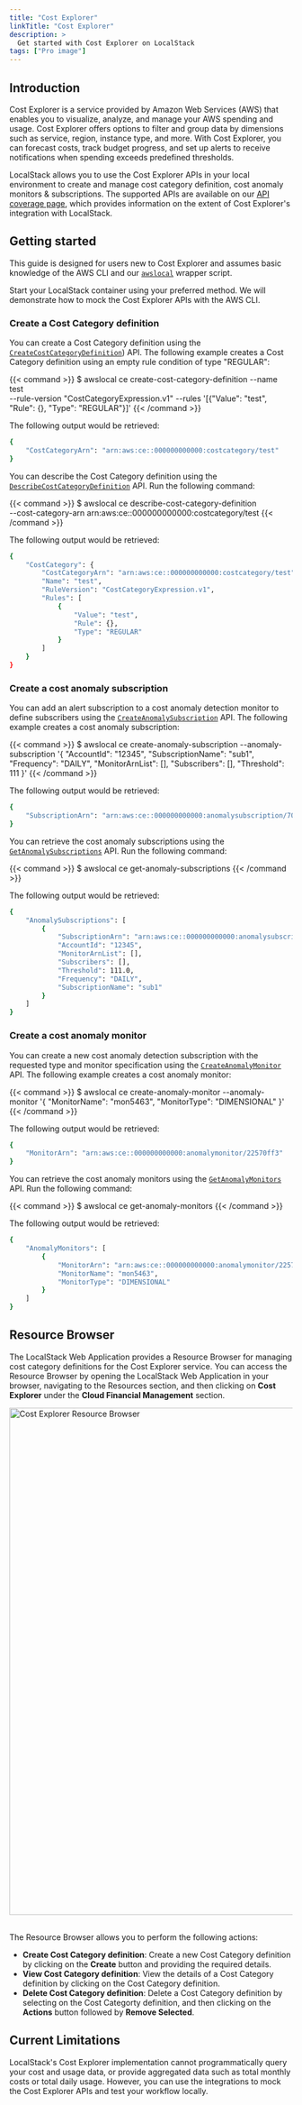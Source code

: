 ```yaml
---
title: "Cost Explorer"
linkTitle: "Cost Explorer"
description: >
  Get started with Cost Explorer on LocalStack
tags: ["Pro image"]
---
```


## Introduction

Cost Explorer is a service provided by Amazon Web Services (AWS) that enables you to visualize, analyze, and manage your AWS spending and usage. Cost Explorer offers options to filter and group data by dimensions such as service, region, instance type, and more. With Cost Explorer, you can forecast costs, track budget progress, and set up alerts to receive notifications when spending exceeds predefined thresholds.

LocalStack allows you to use the Cost Explorer APIs in your local environment to create and manage cost category definition, cost anomaly monitors & subscriptions. The supported APIs are available on our [API coverage page](https://docs.localstack.cloud/references/coverage/coverage_ce/), which provides information on the extent of Cost Explorer's integration with LocalStack.

## Getting started

This guide is designed for users new to Cost Explorer and assumes basic knowledge of the AWS CLI and our [`awslocal`](https://github.com/localstack/awscli-local) wrapper script.

Start your LocalStack container using your preferred method. We will demonstrate how to mock the Cost Explorer APIs with the AWS CLI.

### Create a Cost Category definition

You can create a Cost Category definition using the [`CreateCostCategoryDefinition`](https://docs.aws.amazon.com/aws-cost-management/latest/APIReference/API_CreateCostCategoryDefinition.html)) API. The following example creates a Cost Category definition using an empty rule condition of type "REGULAR":

{{< command >}}
$ awslocal ce create-cost-category-definition --name test \
    --rule-version "CostCategoryExpression.v1" --rules '[{"Value": "test", "Rule": {}, "Type": "REGULAR"}]'
{{< /command >}}

The following output would be retrieved:

```bash
{
    "CostCategoryArn": "arn:aws:ce::000000000000:costcategory/test"
}
```

You can describe the Cost Category definition using the [`DescribeCostCategoryDefinition`](https://docs.aws.amazon.com/aws-cost-management/latest/APIReference/API_DescribeCostCategoryDefinition.html) API. Run the following command:

{{< command >}}
$ awslocal ce describe-cost-category-definition \
    --cost-category-arn arn:aws:ce::000000000000:costcategory/test
{{< /command >}}

The following output would be retrieved:

```bash
{
    "CostCategory": {
        "CostCategoryArn": "arn:aws:ce::000000000000:costcategory/test",
        "Name": "test",
        "RuleVersion": "CostCategoryExpression.v1",
        "Rules": [
            {
                "Value": "test",
                "Rule": {},
                "Type": "REGULAR"
            }
        ]
    }
}
```

### Create a cost anomaly subscription

You can add an alert subscription to a cost anomaly detection monitor to define subscribers using the [`CreateAnomalySubscription`](https://docs.aws.amazon.com/aws-cost-management/latest/APIReference/API_CreateAnomalySubscription.html) API. The following example creates a cost anomaly subscription:

{{< command >}}
$ awslocal ce create-anomaly-subscription --anomaly-subscription '{
    "AccountId": "12345",
    "SubscriptionName": "sub1",
    "Frequency": "DAILY",
    "MonitorArnList": [],
    "Subscribers": [],
    "Threshold": 111
}'
{{< /command >}}

The following output would be retrieved:

```bash
{
    "SubscriptionArn": "arn:aws:ce::000000000000:anomalysubscription/70644961"
}
```

You can retrieve the cost anomaly subscriptions using the [`GetAnomalySubscriptions`](https://docs.aws.amazon.com/aws-cost-management/latest/APIReference/API_GetAnomalySubscriptions.html) API. Run the following command:

{{< command >}}
$ awslocal ce get-anomaly-subscriptions
{{< /command >}}

The following output would be retrieved:

```bash
{
    "AnomalySubscriptions": [
        {
            "SubscriptionArn": "arn:aws:ce::000000000000:anomalysubscription/70644961",
            "AccountId": "12345",
            "MonitorArnList": [],
            "Subscribers": [],
            "Threshold": 111.0,
            "Frequency": "DAILY",
            "SubscriptionName": "sub1"
        }
    ]
}
```

### Create a cost anomaly monitor

You can create a new cost anomaly detection subscription with the requested type and monitor specification using the [`CreateAnomalyMonitor`](https://docs.aws.amazon.com/aws-cost-management/latest/APIReference/API_CreateAnomalyMonitor.html) API. The following example creates a cost anomaly monitor:

{{< command >}}
$ awslocal ce create-anomaly-monitor --anomaly-monitor '{
    "MonitorName": "mon5463",
    "MonitorType": "DIMENSIONAL"
}'
{{< /command >}}

The following output would be retrieved:

```bash
{
    "MonitorArn": "arn:aws:ce::000000000000:anomalymonitor/22570ff3"
}
```

You can retrieve the cost anomaly monitors using the [`GetAnomalyMonitors`](https://docs.aws.amazon.com/aws-cost-management/latest/APIReference/API_GetAnomalyMonitors.html) API. Run the following command:

{{< command >}}
$ awslocal ce get-anomaly-monitors
{{< /command >}}

The following output would be retrieved:

```bash
{
    "AnomalyMonitors": [
        {
            "MonitorArn": "arn:aws:ce::000000000000:anomalymonitor/22570ff3",
            "MonitorName": "mon5463",
            "MonitorType": "DIMENSIONAL"
        }
    ]
}
```

## Resource Browser

The LocalStack Web Application provides a Resource Browser for managing cost category definitions for the Cost Explorer service. You can access the Resource Browser by opening the LocalStack Web Application in your browser, navigating to the Resources section, and then clicking on **Cost Explorer** under the **Cloud Financial Management** section.

<img src="cost-explorer-resource-browser.png" alt="Cost Explorer Resource Browser" title="Cost Explorer Resource Browser" width="900" />
<br><br>

The Resource Browser allows you to perform the following actions:

- **Create Cost Category definition**: Create a new Cost Category definition by clicking on the **Create** button and providing the required details.
- **View Cost Category definition**: View the details of a Cost Category definition by clicking on the Cost Category definition.
- **Delete Cost Category definition**: Delete a Cost Category definition by selecting on the Cost Categorty definition, and then clicking on the **Actions** button followed by **Remove Selected**.

## Current Limitations

LocalStack's Cost Explorer implementation cannot programmatically query your cost and usage data, or provide aggregated data such as total monthly costs or total daily usage. However, you can use the integrations to mock the Cost Explorer APIs and test your workflow locally.
